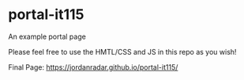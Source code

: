 # portal-it115
An example portal page

Please feel free to use the HMTL/CSS and JS in this repo as you wish!

Final Page: https://jordanradar.github.io/portal-it115/

